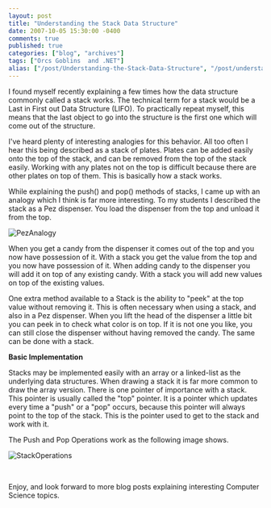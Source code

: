 ```yaml
---
layout: post
title: "Understanding the Stack Data Structure"
date: 2007-10-05 15:30:00 -0400
comments: true
published: true
categories: ["blog", "archives"]
tags: ["Orcs Goblins  and .NET"]
alias: ["/post/Understanding-the-Stack-Data-Structure", "/post/understanding-the-stack-data-structure"]
---
```

<!-- more -->

<p>I found myself recently explaining a few times how the data structure commonly called a stack works. The technical term for a stack would be a Last in First out Data Structure (LIFO). To practically repeat myself, this means that the last object to go into the structure is the first one which will come out of the structure.</p>
<p>I've heard plenty of interesting analogies for this behavior. All too often I hear this being described as a stack of plates. Plates can be added easily onto the top of the stack, and can be removed from the top of the stack easily. Working with any plates not on the top is difficult because there are other plates on top of them. This is basically how a stack works.</p>
<p>While explaining the push() and pop() methods of stacks, I came up with an analogy which I think is far more interesting. To my students I described the stack as a Pez&nbsp;dispenser. You load the dispenser from the top and unload it from the top.</p>
<p><img src="http://static.flickr.com/1159/1490354572_ec75a14755.jpg" border="0" alt="PezAnalogy" /></p>
<p>When you get a candy from the dispenser it comes out of the top and you now have possession of it. With a stack you get the value from the top and you now have possession of it. When adding candy to the dispenser you will add it on top of any existing candy. With a stack you will add new values on top of the existing values.</p>
<p>One extra method available to a Stack is the ability to "peek" at the top value without removing it. This is often necessary when using a stack, and also in a Pez dispenser. When you lift the head of the dispenser a little bit you can peek in to check what color is on top. If it is not one you like, you can still close the dispenser without having removed the candy. The same can be done with a stack.</p>
<p><strong>Basic Implementation</strong></p>
<p>Stacks may be implemented easily with an array or a linked-list as the underlying data structures. When drawing a stack it is far more common to draw the array version. There is one pointer of importance with a stack. This pointer is usually called the "top" pointer. It is a pointer which updates every time a "push" or a "pop" occurs, because this pointer will always point to the top of the stack. This is the pointer used to get to the stack and work with it.</p>
<p>The Push and Pop Operations work as the following image shows.</p>
<p><img src="http://static.flickr.com/1350/1490540282_c96252968c.jpg" border="0" alt="StackOperations" /></p>
<p>&nbsp;</p>
<p>Enjoy, and look forward to more blog posts explaining interesting Computer Science topics.</p>
